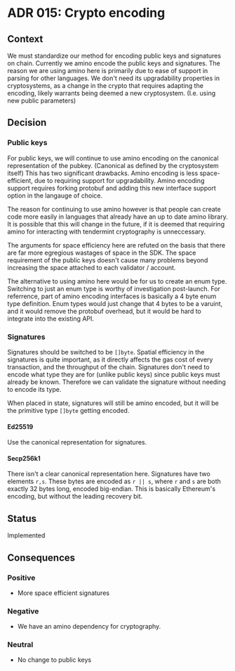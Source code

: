 # ADR 015: Crypto encoding

## Context

We must standardize our method for encoding public keys and signatures on chain.
Currently we amino encode the public keys and signatures.
The reason we are using amino here is primarily due to ease of support in
parsing for other languages.
We don't need its upgradability properties in cryptosystems, as a change in
the crypto that requires adapting the encoding, likely warrants being deemed
a new cryptosystem.
(I.e. using new public parameters)

## Decision

### Public keys

For public keys, we will continue to use amino encoding on the canonical
representation of the pubkey.
(Canonical as defined by the cryptosystem itself)
This has two significant drawbacks.
Amino encoding is less space-efficient, due to requiring support for upgradability.
Amino encoding support requires forking protobuf and adding this new interface support
option in the langauge of choice.

The reason for continuing to use amino however is that people can create code
more easily in languages that already have an up to date amino library.
It is possible that this will change in the future, if it is deemed that
requiring amino for interacting with tendermint cryptography is unneccessary.

The arguments for space efficiency here are refuted on the basis that there are
far more egregious wastages of space in the SDK.
The space requirement of the public keys doesn't cause many problems beyond
increasing the space attached to each validator / account.

The alternative to using amino here would be for us to create an enum type.
Switching to just an enum type is worthy of investigation post-launch.
For referrence, part of amino encoding interfaces is basically a 4 byte enum
type definition.
Enum types would just change that 4 bytes to be a varuint, and it would remove
the protobuf overhead, but it would be hard to integrate into the existing API.

### Signatures

Signatures should be switched to be `[]byte`.
Spatial efficiency in the signatures is quite important,
as it directly affects the gas cost of every transaction,
and the throughput of the chain.
Signatures don't need to encode what type they are for (unlike public keys)
since public keys must already be known.
Therefore we can validate the signature without needing to encode its type.

When placed in state, signatures will still be amino encoded, but it will be the
primitive type `[]byte` getting encoded.

#### Ed25519

Use the canonical representation for signatures.

#### Secp256k1

There isn't a clear canonical representation here.
Signatures have two elements `r,s`.
These bytes are encoded as `r || s`, where `r` and `s` are both exactly
32 bytes long, encoded big-endian.
This is basically Ethereum's encoding, but without the leading recovery bit.

## Status

Implemented

## Consequences

### Positive

- More space efficient signatures

### Negative

- We have an amino dependency for cryptography.

### Neutral

- No change to public keys
